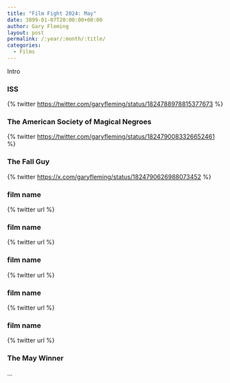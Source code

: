 ```yaml
---
title: "Film Fight 2024: May"
date: 3899-01-07T20:00:00+00:00
author: Gary Fleming
layout: post
permalink: /:year/:month/:title/
categories:
  - Films
---
```


Intro

### ISS

{% twitter https://twitter.com/garyfleming/status/1824788978815377673 %}

### The American Society of Magical Negroes

{% twitter https://twitter.com/garyfleming/status/1824790083326652461 %}

### The Fall Guy

{% twitter https://x.com/garyfleming/status/1824790626988073452 %}

### film name

{% twitter url %}

### film name

{% twitter url %}

### film name

{% twitter url %}

### film name

{% twitter url %}

### film name

{% twitter url %}


### The May Winner

...
